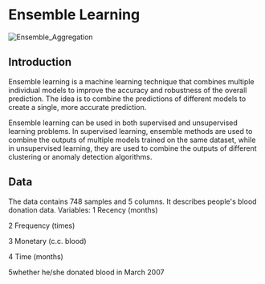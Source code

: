 # Ensemble Learning
![Ensemble_Aggregation](https://user-images.githubusercontent.com/108134942/227367775-a5998ed7-6e77-4c3a-b8ed-a1f1c7151f46.png)


## Introduction
Ensemble learning is a machine learning technique that combines multiple individual models to improve the accuracy and robustness of the overall prediction. The idea is to combine the predictions of different models to create a single, more accurate prediction.

Ensemble learning can be used in both supervised and unsupervised learning problems. In supervised learning, ensemble methods are used to combine the outputs of multiple models trained on the same dataset, while in unsupervised learning, they are used to combine the outputs of different clustering or anomaly detection algorithms.

## Data
The data contains 748 samples and 5 columns. It describes people's blood donation data.
Variables:
1 Recency (months)	

2 Frequency (times)	

3 Monetary (c.c. blood)	

4 Time (months)	

5whether he/she donated blood in March 2007
